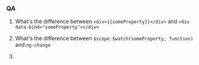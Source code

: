 ### QA

1. What's the difference between `<div>{{someProperty}}</div>` and `<div data-bind="someProperty"></div>`

2. What's the difference between `$scope.$watch(someProperty, function)` and `ng-change`

3. 